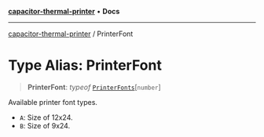 [**capacitor-thermal-printer**](../README.md) • **Docs**

***

[capacitor-thermal-printer](../README.md) / PrinterFont

# Type Alias: PrinterFont

> **PrinterFont**: *typeof* [`PrinterFonts`](../variables/PrinterFonts.md)\[`number`\]

Available printer font types.
- `A`: Size of 12x24.
- `B`: Size of 9x24.
